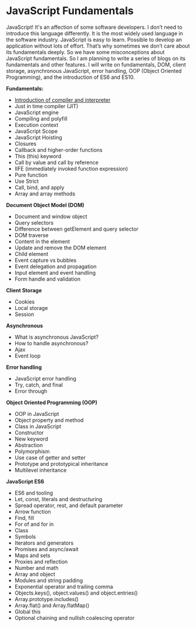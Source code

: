 # JavaScript Fundamentals

JavaScript! It's an affection of some software developers. I don’t need to introduce this language differently. It is the most widely used language in the software industry. JavaScript is easy to learn. Possible to develop an application without lots of effort. That’s why sometimes we don’t care about its fundamentals deeply. So we have some misconceptions about JavaScript fundamentals. So I am planning to write a series of blogs on its fundamentals and other features. I will write on fundamentals, DOM, client storage, asynchronous JavaScript, error handling, OOP (Object Oriented Programming), and the introduction of ES6 and ES10.


**Fundamentals:**
- [Introduction of compiler and interpreter](https://makader.hashnode.dev/introduction-of-compiler-and-interpreter)
- Just in time compiler (JIT)
- JavaScript engine
- Compiling and polyfill
- Execution context
- JavaScript Scope
- JavaScript Hoisting
- Closures
- Callback and higher-order functions
- This (this) keyword
- Call by value and call by reference
- IIFE (immediately invoked function expression)
- Pure function
- Use Strict
- Call, bind, and apply
- Array and array methods

**Document Object Model (DOM)**
- Document and window object
- Query selectors
- Difference between getElement and query selector
- DOM traverse
- Content in the element
- Update and remove the DOM element
- Child element
- Event capture vs bubbles
- Event delegation and propagation
- Input element and event handling
- Form handle and validation

**Client Storage**
- Cookies
- Local storage
- Session

**Asynchronous**
- What is asynchronous JavaScript?
- How to handle asynchronous?
- Ajax
- Event loop

**Error handling**
- JavaScript error handling
- Try, catch, and final
- Error through

**Object Oriented Programming (OOP)**
- OOP in JavaScript
- Object property and method
- Class in JavaScript
- Constructor
- New keyword
- Abstraction
- Polymorphism
- Use case of getter and setter
- Prototype and prototypical inheritance
- Multilevel inheritance

**JavaScript ES6**
- ES6 and tooling
- Let, const, literals and destructuring
- Spread operator, rest, and default parameter
- Arrow function
- Find, fill
- For of and for in
- Class
- Symbols
- Iterators and generators
- Promises and async/await
- Maps and sets
- Proxies and reflection
- Number and math
- Array and object
- Modules and string padding
- Exponential operator and trailing comma
- Objects.keys(), object.values() and object.entries()
- Array.prototype.includes()
- Array.flat() and Array.flatMap()
- Global this
- Optional chaining and nullish coalescing operator

